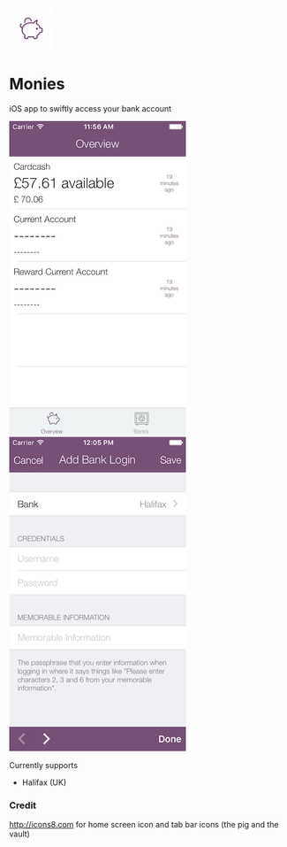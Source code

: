![Monies](Monies/Images.xcassets/AppIcon.appiconset/Icon-40%402x.png)
# Monies

iOS app to swiftly access your bank account

![Screenshot of overview screen](screenshots/screenshot1.png) ![Screenshot of bank login form](screenshots/screenshot2.png)

Currently supports
- Halifax (UK)

### Credit

http://icons8.com for home screen icon and tab bar icons (the pig and the vault)
